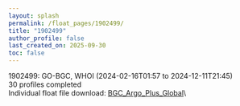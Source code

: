 ```yaml
---
layout: splash
permalink: /float_pages/1902499/
title: "1902499"
author_profile: false
last_created_on: 2025-09-30
toc: false
---
```

 
1902499: GO-BGC, WHOI (2024-02-16T01:57 to 2024-12-11T21:45)\
30 profiles completed\
Individual float file download: [BGC_Argo_Plus_Global](https://ftp.soest.hawaii.edu/bgc_argo_plus/Individual_Floats/outliers_removed/1902499_Sprof_processed.nc)\
